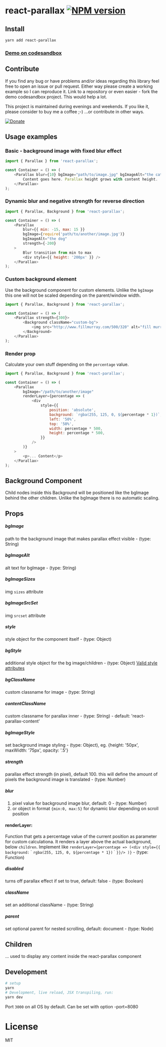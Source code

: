 # react-parallax [![NPM version][npm-image]][npm-url]

## Install

```sh
yarn add react-parallax
```

### [Demo on codesandbox](https://codesandbox.io/embed/r0yEkozrw?view=preview)

## Contribute

If you find any bug or have problems and/or ideas regarding this library feel free to open an issue or pull request. Either way please create a working example so I can reproduce it. Link to a repository or even easier - fork the demo codesandbox project. This would help a lot.

This project is maintained during evenings and weekends. If you like it, please consider to buy me a coffee ;-) ...or contribute in other ways.

<a href="https://www.buymeacoffee.com/rrutsche" target="_blank"><img src="https://www.buymeacoffee.com/assets/img/custom_images/orange_img.png" alt="Donate" style="height: auto !important;width: auto !important;" ></a>

## Usage examples

### Basic - background image with fixed blur effect

```javascript
import { Parallax } from 'react-parallax';

const Container = () => (
    <Parallax blur={10} bgImage="path/to/image.jpg" bgImageAlt="the cat" strength={200}>
        Content goes here. Parallax height grows with content height.
    </Parallax>
);
```

### Dynamic blur and negative strength for reverse direction

```javascript
import { Parallax, Background } from 'react-parallax';

const Container = () => (
    <Parallax
        blur={{ min: -15, max: 15 }}
        bgImage={require('path/to/another/image.jpg')}
        bgImageAlt="the dog"
        strength={-200}
    >
        Blur transition from min to max
        <div style={{ height: '200px' }} />
    </Parallax>
);
```

### Custom background element

Use the background component for custom elements. Unlike the `bgImage` this one will not be scaled depending on the parent/window width.

```javascript
import { Parallax, Background } from 'react-parallax';

const Container = () => (
    <Parallax strength={300}>
        <Background className="custom-bg">
            <img src="http://www.fillmurray.com/500/320" alt="fill murray" />
        </Background>
    </Parallax>
);
```

### Render prop

Calculate your own stuff depending on the `percentage` value.

```javascript
import { Parallax, Background } from 'react-parallax';

const Container = () => (
    <Parallax
        bgImage="/path/to/another/image"
        renderLayer={percentage => (
            <div
                style={{
                    position: 'absolute',
                    background: `rgba(255, 125, 0, ${percentage * 1})`,
                    left: '50%',
                    top: '50%',
                    width: percentage * 500,
                    height: percentage * 500,
                }}
            />
        )}
    >
        <p>... Content</p>
    </Parallax>
);
```

## Background Component

Child nodes inside this Background will be positioned like the bgImage behind the other children. Unlike the bgImage there is no automatic scaling.

## Props

##### bgImage

path to the background image that makes parallax effect visible - (type: String)

##### bgImageAlt

alt text for bgImage - (type: String)

##### bgImageSizes

img `sizes` attribute

##### bgImageSrcSet

img `srcset` attribute

##### style

style object for the component itself - (type: Object)

##### bgStyle

additional style object for the bg image/children - (type: Object)
[Valid style attributes](https://developer.mozilla.org/en-US/docs/Web/CSS/CSS_Properties_Reference)

##### bgClassName

custom classname for image - (type: String)

##### contentClassName

custom classname for parallax inner - (type: String) - default: 'react-parallax-content'

##### bgImageStyle

set background image styling - (type: Object), eg. {height: '50px', maxWidth: '75px', opacity: '.5'}

##### strength

parallax effect strength (in pixel), default 100. this will define the amount of pixels the background image is translated - (type: Number)

##### blur

1. pixel value for background image blur, default: 0 - (type: Number)
2. or object in format `{min:0, max:5}` for dynamic blur depending on scroll position

#### renderLayer:

Function that gets a percentage value of the current position as parameter for custom calculationa. It renders a layer above the actual background, below `children`. Implement like `renderLayer={percentage => (<div style={{ background:｀rgba(255, 125, 0, ${percentage * 1})｀}}/> )}` - (type: Function)

##### disabled

turns off parallax effect if set to true, default: false - (type: Boolean)

##### className

set an additional className - (type: String)

##### parent

set optional parent for nested scrolling, default: document - (type: Node)

## Children

... used to display any content inside the react-parallax component

## Development

```sh
# setup
yarn
# Development, live reload, JSX transpiling, run:
yarn dev
```

Port `3000` on all OS by default. Can be set with option -port=8080

# License

MIT

[npm-image]: https://img.shields.io/npm/v/react-parallax.svg?style=flat-square
[npm-url]: https://www.npmjs.com/package/react-parallax
